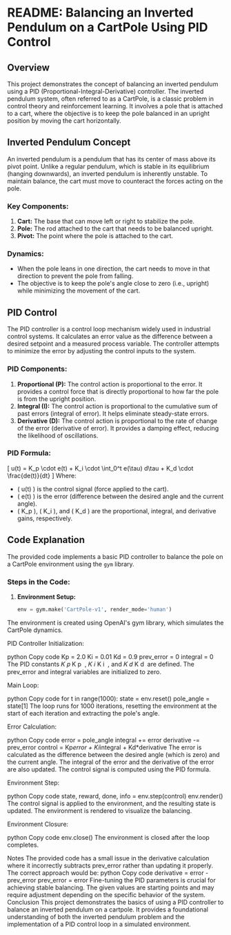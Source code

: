 # README: Balancing an Inverted Pendulum on a CartPole Using PID Control

## Overview

This project demonstrates the concept of balancing an inverted pendulum using a PID (Proportional-Integral-Derivative) controller. The inverted pendulum system, often referred to as a CartPole, is a classic problem in control theory and reinforcement learning. It involves a pole that is attached to a cart, where the objective is to keep the pole balanced in an upright position by moving the cart horizontally.

## Inverted Pendulum Concept

An inverted pendulum is a pendulum that has its center of mass above its pivot point. Unlike a regular pendulum, which is stable in its equilibrium (hanging downwards), an inverted pendulum is inherently unstable. To maintain balance, the cart must move to counteract the forces acting on the pole.

### Key Components:
1. **Cart:** The base that can move left or right to stabilize the pole.
2. **Pole:** The rod attached to the cart that needs to be balanced upright.
3. **Pivot:** The point where the pole is attached to the cart.

### Dynamics:
- When the pole leans in one direction, the cart needs to move in that direction to prevent the pole from falling.
- The objective is to keep the pole's angle close to zero (i.e., upright) while minimizing the movement of the cart.

## PID Control

The PID controller is a control loop mechanism widely used in industrial control systems. It calculates an error value as the difference between a desired setpoint and a measured process variable. The controller attempts to minimize the error by adjusting the control inputs to the system.

### PID Components:
1. **Proportional (P):** The control action is proportional to the error. It provides a control force that is directly proportional to how far the pole is from the upright position.
2. **Integral (I):** The control action is proportional to the cumulative sum of past errors (integral of error). It helps eliminate steady-state errors.
3. **Derivative (D):** The control action is proportional to the rate of change of the error (derivative of error). It provides a damping effect, reducing the likelihood of oscillations.

### PID Formula:
\[ u(t) = K_p \cdot e(t) + K_i \cdot \int_0^t e(\tau) d\tau + K_d \cdot \frac{de(t)}{dt} \]
Where:
- \( u(t) \) is the control signal (force applied to the cart).
- \( e(t) \) is the error (difference between the desired angle and the current angle).
- \( K_p \), \( K_i \), and \( K_d \) are the proportional, integral, and derivative gains, respectively.

## Code Explanation

The provided code implements a basic PID controller to balance the pole on a CartPole environment using the `gym` library.

### Steps in the Code:

1. **Environment Setup:**
   ```python
   env = gym.make('CartPole-v1', render_mode='human')
The environment is created using OpenAI's gym library, which simulates the CartPole dynamics.

PID Controller Initialization:

python
Copy code
Kp = 2.0
Ki = 0.01
Kd = 0.9
prev_error = 0
integral = 0
The PID constants 
𝐾
𝑝
K 
p
​
 , 
𝐾
𝑖
K 
i
​
 , and 
𝐾
𝑑
K 
d
​
  are defined. The prev_error and integral variables are initialized to zero.

Main Loop:

python
Copy code
for t in range(1000):
    state = env.reset()
    pole_angle = state[1]
The loop runs for 1000 iterations, resetting the environment at the start of each iteration and extracting the pole's angle.

Error Calculation:

python
Copy code
error = pole_angle
integral += error
derivative -= prev_error
control = Kp*error + Ki*integral + Kd*derivative
The error is calculated as the difference between the desired angle (which is zero) and the current angle. The integral of the error and the derivative of the error are also updated. The control signal is computed using the PID formula.

Environment Step:

python
Copy code
state, reward, done, info = env.step(control)
env.render()
The control signal is applied to the environment, and the resulting state is updated. The environment is rendered to visualize the balancing.

Environment Closure:

python
Copy code
env.close()
The environment is closed after the loop completes.

Notes
The provided code has a small issue in the derivative calculation where it incorrectly subtracts prev_error rather than updating it properly. The correct approach would be:
python
Copy code
derivative = error - prev_error
prev_error = error
Fine-tuning the PID parameters is crucial for achieving stable balancing. The given values are starting points and may require adjustment depending on the specific behavior of the system.
Conclusion
This project demonstrates the basics of using a PID controller to balance an inverted pendulum on a cartpole. It provides a foundational understanding of both the inverted pendulum problem and the implementation of a PID control loop in a simulated environment.
